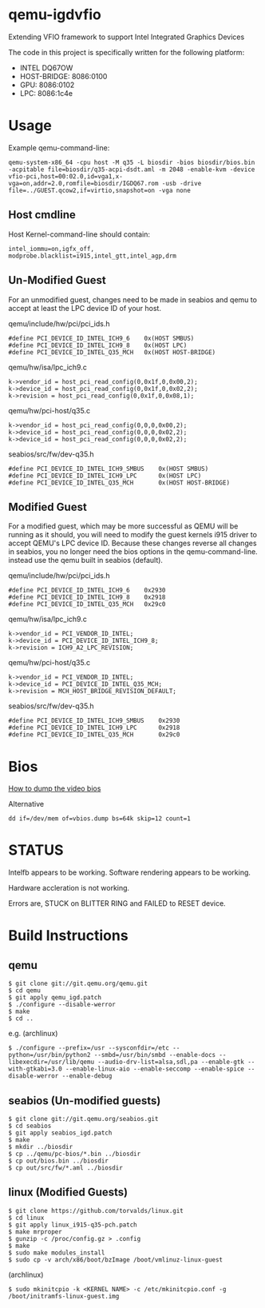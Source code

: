 qemu-igdvfio
============

Extending VFIO framework to support Intel Integrated Graphics Devices


The code in this project is specifically written for the following platform:
* INTEL DQ67OW
*   HOST-BRIDGE: 8086:0100
*   GPU: 8086:0102
*   LPC: 8086:1c4e


Usage
=====

Example qemu-command-line:

    qemu-system-x86_64 -cpu host -M q35 -L biosdir -bios biosdir/bios.bin -acpitable file=biosdir/q35-acpi-dsdt.aml -m 2048 -enable-kvm -device vfio-pci,host=00:02.0,id=vga1,x-vga=on,addr=2.0,romfile=biosdir/IGDQ67.rom -usb -drive file=../GUEST.qcow2,if=virtio,snapshot=on -vga none

Host cmdline
------------

Host Kernel-command-line should contain:

    intel_iommu=on,igfx_off, modprobe.blacklist=i915,intel_gtt,intel_agp,drm

Un-Modified Guest
-----------------

For an unmodified guest, changes need to be made in seabios and qemu to accept at least the LPC device ID of your host.

qemu/include/hw/pci/pci_ids.h

    #define PCI_DEVICE_ID_INTEL_ICH9_6    0x(HOST SMBUS)
    #define PCI_DEVICE_ID_INTEL_ICH9_8    0x(HOST LPC)
    #define PCI_DEVICE_ID_INTEL_Q35_MCH   0x(HOST HOST-BRIDGE)

qemu/hw/isa/lpc_ich9.c

    k->vendor_id = host_pci_read_config(0,0x1f,0,0x00,2);
    k->device_id = host_pci_read_config(0,0x1f,0,0x02,2);
    k->revision = host_pci_read_config(0,0x1f,0,0x08,1);

qemu/hw/pci-host/q35.c

    k->vendor_id = host_pci_read_config(0,0,0,0x00,2);
    k->device_id = host_pci_read_config(0,0,0,0x02,2);
    k->device_id = host_pci_read_config(0,0,0,0x02,2);

seabios/src/fw/dev-q35.h

    #define PCI_DEVICE_ID_INTEL_ICH9_SMBUS    0x(HOST SMBUS)
    #define PCI_DEVICE_ID_INTEL_ICH9_LPC      0x(HOST LPC)
    #define PCI_DEVICE_ID_INTEL_Q35_MCH       0x(HOST HOST-BRIDGE)


Modified Guest
--------------

For a modified guest, which may be more successful as QEMU will be running as it should, you will need to modify the guest kernels i915 driver to accept QEMU's LPC device ID. Because these changes reverse all changes in seabios, you no longer need the bios options in the qemu-command-line. instead use the qemu built in seabios (default).

qemu/include/hw/pci/pci_ids.h

    #define PCI_DEVICE_ID_INTEL_ICH9_6    0x2930
    #define PCI_DEVICE_ID_INTEL_ICH9_8    0x2918
    #define PCI_DEVICE_ID_INTEL_Q35_MCH   0x29c0

qemu/hw/isa/lpc_ich9.c

    k->vendor_id = PCI_VENDOR_ID_INTEL;
    k->device_id = PCI_DEVICE_ID_INTEL_ICH9_8;
    k->revision = ICH9_A2_LPC_REVISION;

qemu/hw/pci-host/q35.c

    k->vendor_id = PCI_VENDOR_ID_INTEL;
    k->device_id = PCI_DEVICE_ID_INTEL_Q35_MCH;
    k->revision = MCH_HOST_BRIDGE_REVISION_DEFAULT;

seabios/src/fw/dev-q35.h

    #define PCI_DEVICE_ID_INTEL_ICH9_SMBUS    0x2930
    #define PCI_DEVICE_ID_INTEL_ICH9_LPC      0x2918
    #define PCI_DEVICE_ID_INTEL_Q35_MCH       0x29c0


 Bios
==========

[How to dump the video bios](https://01.org/linuxgraphics/documentation/how-dump-video-bios-0 "Video Bios")

Alternative

    dd if=/dev/mem of=vbios.dump bs=64k skip=12 count=1


STATUS
======
Intelfb appears to be working. Software rendering appears to be working.

Hardware accleration is not working.

Errors are, STUCK on BLITTER RING and FAILED to RESET device.

    
Build Instructions
==================

qemu
----

    $ git clone git://git.qemu.org/qemu.git
    $ cd qemu
    $ git apply qemu_igd.patch
    $ ./configure --disable-werror
    $ make
    $ cd ..
    
e.g. (archlinux)

    $ ./configure --prefix=/usr --sysconfdir=/etc --python=/usr/bin/python2 --smbd=/usr/bin/smbd --enable-docs --libexecdir=/usr/lib/qemu --audio-drv-list=alsa,sdl,pa --enable-gtk --with-gtkabi=3.0 --enable-linux-aio --enable-seccomp --enable-spice --disable-werror --enable-debug

seabios (Un-modified guests)
-------

    $ git clone git://git.qemu.org/seabios.git
    $ cd seabios
    $ git apply seabios_igd.patch
    $ make
    $ mkdir ../biosdir
    $ cp ../qemu/pc-bios/*.bin ../biosdir
    $ cp out/bios.bin ../biosdir
    $ cp out/src/fw/*.aml ../biosdir

linux (Modified Guests)
-----

    $ git clone https://github.com/torvalds/linux.git
    $ cd linux
    $ git apply linux_i915-q35-pch.patch
    $ make mrproper
    $ gunzip -c /proc/config.gz > .config
    $ make
    $ sudo make modules_install
    $ sudo cp -v arch/x86/boot/bzImage /boot/vmlinuz-linux-guest

(archlinux)

    $ sudo mkinitcpio -k <KERNEL NAME> -c /etc/mkinitcpio.conf -g /boot/initramfs-linux-guest.img 
    



